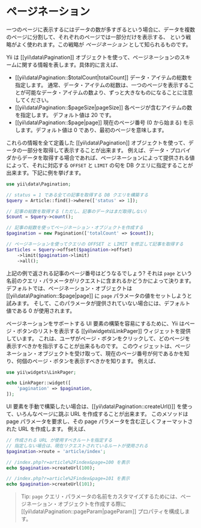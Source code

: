 ページネーション
================

一つのページに表示するにはデータの数が多すぎるという場合に、データを複数のページに分割して、それぞれのページでは一部分だけを表示する、
という戦略がよく使われます。この戦略が *ページネーション* として知られるものです。

Yii は [[yii\data\Pagination]] オブジェクトを使って、ページネーションのスキームに関する情報を表します。具体的に言えば、

* [[yii\data\Pagination::$totalCount|totalCount]] データ・アイテムの総数を指定します。
  通常、データ・アイテムの総数は、一つのページを表示することが可能なデータ・アイテムの数より、ずっと大きなものになることに注意してください。
* [[yii\data\Pagination::$pageSize|pageSize]] 各ページが含むアイテムの数を指定します。
  デフォルト値は 20 です。
* [[yii\data\Pagination::$page|page]] 現在のページ番号 (0 から始まる) を示します。デフォルト値は 0 であり、最初のページを意味します。

これらの情報を全て定義した [[yii\data\Pagination]] オブジェクトを使って、データの一部分を取得して表示することが出来ます。
例えば、データ・プロバイダからデータを取得する場合であれば、ページネーションによって提供される値によって、それに対応する
`OFFSET` と `LIMIT` の句を DB クエリに指定することが出来ます。下記に例を挙げます。

```php
use yii\data\Pagination;

// status = 1 である全ての記事を取得する DB クエリを構築する
$query = Article::find()->where(['status' => 1]);

// 記事の総数を取得する (ただし、記事のデータはまだ取得しない)
$count = $query->count();

// 記事の総数を使ってページネーション・オブジェクトを作成する
$pagination = new Pagination(['totalCount' => $count]);

// ページネーションを使ってクエリの OFFSET と LIMIT を修正して記事を取得する
$articles = $query->offset($pagination->offset)
    ->limit($pagination->limit)
    ->all();
```

上記の例で返される記事のページ番号はどうなるでしょう? それは `page` という名前のクエリ・パラメータがリクエストに含まれるかどうかによって決ります。
デフォルトでは、ページネーション・オブジェクトは [[yii\data\Pagination::$page|page]] に `page` パラメータの値をセットしようと試みます。
そして、このパラメータが提供されていない場合には、デフォルト値である 0 が使用されます。

ページネーションをサポートする UI 要素の構築を容易にするために、Yii はページ・ボタンのリストを表示する [[yii\widgets\LinkPager]] ウィジェットを提供しています。
これは、ユーザがページ・ボタンをクリックして、どのページを表示すべきかを指示することが出来るものです。
このウィジェットは、ページネーション・オブジェクトを受け取って、現在のページ番号が何であるかを知り、何個のページ・ボタンを表示すべきかを知ります。
例えば、

```php
use yii\widgets\LinkPager;

echo LinkPager::widget([
    'pagination' => $pagination,
]);
```

UI 要素を手動で構築したい場合は、[[yii\data\Pagination::createUrl()]] を使って、いろんなページに跳ぶ URL を作成することが出来ます。
このメソッドは page パラメータを要求し、その page パラメータを含む正しくフォーマットされた URL を作成します。
例えば、

```php
// 作成される URL が使用すべきルートを指定する
// 指定しない場合は、現在リクエストされているルートが使用される
$pagination->route = 'article/index';

// /index.php?r=article%2Findex&page=100 を表示
echo $pagination->createUrl(100);

// /index.php?r=article%2Findex&page=101 を表示
echo $pagination->createUrl(101);
```

> Tip: `page` クエリ・パラメータの名前をカスタマイズするためには、ページネーション・オブジェクトを作成する際に
[[yii\data\Pagination::pageParam|pageParam]] プロパティを構成します。
